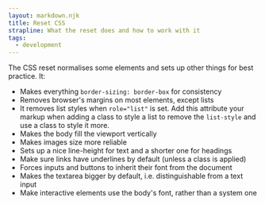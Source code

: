 ```yaml
---
layout: markdown.njk
title: Reset CSS
strapline: What the reset does and how to work with it
tags:
  - development
---
```


The CSS reset normalises some elements and sets up other things for best practice.
It:

- Makes everything `border-sizing: border-box` for consistency
- Removes browser's margins on most elements, except lists
- It removes list styles when `role="list"` is set. Add this attribute your markup when adding a class to style a list to remove the `list-style` and use a class to style it more.
- Makes the body fill the viewport vertically
- Makes images size more reliable
- Sets up a nice line-height for text and a shorter one for headings
- Make sure links have underlines by default (unless a class is applied)
- Forces inputs and buttons to inherit their font from the document
- Makes the textarea bigger by default, i.e. distinguishable from a text input
- Make interactive elements use the body's font, rather than a system one
